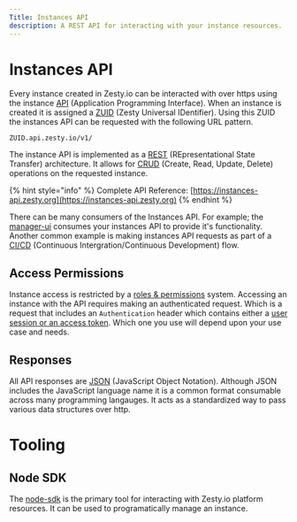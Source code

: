 ```yaml
---
Title: Instances API
description: A REST API for interacting with your instance resources.
---
```


# Instances API

Every instance created in Zesty.io can be interacted with over https using the instance [API](https://en.wikipedia.org/wiki/Application_programming_interface) (Application Programming Interface). When an instance is created it is assigned a [ZUID](https://github.com/zesty-io/zuid-specification) (Zesty Universal IDentifier). Using this ZUID the instances API can be requested with the following URL pattern.

```
ZUID.api.zesty.io/v1/
```

The instance API is implemented as a [REST](https://restfulapi.net/) (REpresentational State Transfer) architecture. It allows for [CRUD](https://en.wikipedia.org/wiki/Create,_read,_update_and_delete) (Create, Read, Update, Delete) operations on the requested instance.

{% hint style="info" %}
Complete API Reference: [https://instances-api.zesty.org](https://instances-api.zesty.org)
{% endhint %}


There can be many consumers of the Instances API. For example; the [manager-ui](https://zesty.org/services/manager-ui) consumes your instances API to provide it's functionality. Another common example is making instances API requests as part of a [CI/CD](https://en.wikipedia.org/wiki/Continuous_integration) (Continuous Intergration/Continuous Development) flow.


## Access Permissions

Instance access is restricted by a [roles & permissions](https://zesty.org/getting-started/roles-and-permissions) system. Accessing an instance with the API requires making an authenticated request. Which is a request that includes an `Authentication` header which contains either a [user session or an access token](https://zesty.org/apis/auth-api). Which one you use will depend upon your use case and needs.


## Responses

All API responses are [JSON](https://www.json.org/json-en.html) (JavaScript Object Notation). Although JSON includes the JavaScript language name it is a common format consumable across many programming langauges. It acts as a standardized way to pass various data structures over http.


# Tooling

## Node SDK

The [node-sdk](https://www.npmjs.com/package/@zesty-io/sdk) is the primary tool for interacting with Zesty.io platform resources. It can be used to programatically manage an instance.


